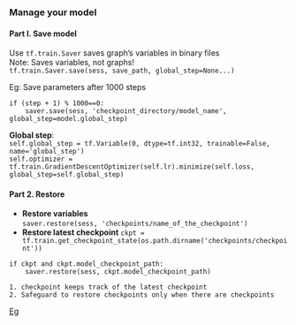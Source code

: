 ### Manage your model
#### Part I. Save model
Use ```tf.train.Saver``` saves graph’s variables in binary files       
Note: Saves variables, not graphs!       
```tf.train.Saver.save(sess, save_path, global_step=None...)```      

Eg: Save parameters after 1000 steps
```
if (step + 1) % 1000==0:
    saver.save(sess, 'checkpoint_directory/model_name', global_step=model.global_step)
```

**Global step**:      
```self.global_step = tf.Variable(0, dtype=tf.int32, trainable=False, name='global_step')```      
```self.optimizer = tf.train.GradientDescentOptimizer(self.lr).minimize(self.loss, global_step=self.global_step)```

#### Part 2. Restore 
* **Restore variables**       
```saver.restore(sess, 'checkpoints/name_of_the_checkpoint')```  
* **Restore latest checkpoint**
```ckpt = tf.train.get_checkpoint_state(os.path.dirname('checkpoints/checkpoint'))```       
```
if ckpt and ckpt.model_checkpoint_path:
    saver.restore(sess, ckpt.model_checkpoint_path)
```
    1. checkpoint keeps track of the latest checkpoint
    2. Safeguard to restore checkpoints only when there are checkpoints

[Eg](../Codes/Saving%20and%20restoring%20a%20model.ipynb)
